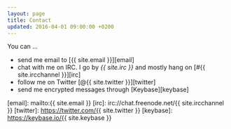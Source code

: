 ```yaml
---
layout: page
title: Contact
updated: 2016-04-01 09:00:00 +0200
---
```


You can &hellip;

- send me email to [{{ site.email }}][email]
- chat with me on IRC. I go by *{{ site.irc }}* and mostly hang on [#{{ site.ircchannel }}][irc]
- follow me on Twitter [@{{ site.twitter }}][twitter]
- send me encrypted messages through [Keybase][keybase]

[email]: mailto:{{ site.email }}
[irc]: irc://chat.freenode.net/{{ site.ircchannel }}
[twitter]: https://twitter.com/{{ site.twitter }}
[keybase]: https://keybase.io/{{ site.keybase }}
